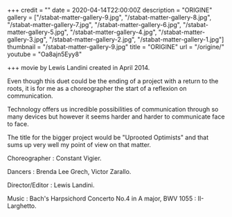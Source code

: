 +++
credit = ""
date = 2020-04-14T22:00:00Z
description = "ORIGINE"
gallery = ["/stabat-matter-gallery-9.jpg", "/stabat-matter-gallery-8.jpg", "/stabat-matter-gallery-7.jpg", "/stabat-matter-gallery-6.jpg", "/stabat-matter-gallery-5.jpg", "/stabat-matter-gallery-4.jpg", "/stabat-matter-gallery-3.jpg", "/stabat-matter-gallery-2.jpg", "/stabat-matter-gallery-1.jpg"]
thumbnail = "/stabat-matter-gallery-9.jpg"
title = "ORIGINE"
url = "/origine/"
youtube = "Oa8ajn5Eyy8"

+++
movie by Lewis Landini created in April 2014.

Even though this duet could be the ending of a project with a return to the roots, it is for me as a choreographer the start of a reflexion on communication.

Technology offers us incredible possibilities of communication through so many devices but however it seems harder and harder to communicate face to face.

The title for the bigger project would be "Uprooted Optimists" and that sums up very well my point of view on that matter.

Choreographer : Constant Vigier.

Dancers : Brenda Lee Grech, Victor Zarallo.

Director/Editor : Lewis Landini.

Music : Bach's Harpsichord Concerto No.4 in A major, BWV 1055 : II- Larghetto.
